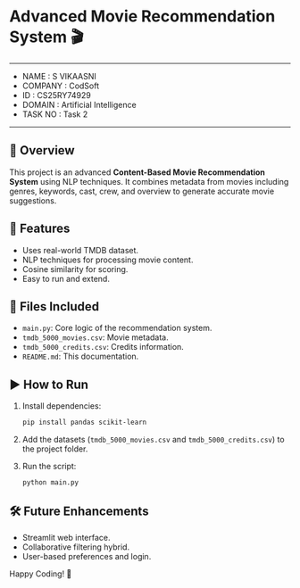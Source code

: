 # Advanced Movie Recommendation System 🎬

---

- NAME : S VIKAASNI
- COMPANY : CodSoft
- ID : CS25RY74929
- DOMAIN : Artificial Intelligence
- TASK NO : Task 2

---

## 🚀 Overview
This project is an advanced **Content-Based Movie Recommendation System** using NLP techniques. It combines metadata from movies including genres, keywords, cast, crew, and overview to generate accurate movie suggestions.

## 🧠 Features
- Uses real-world TMDB dataset.
- NLP techniques for processing movie content.
- Cosine similarity for scoring.
- Easy to run and extend.

## 📁 Files Included
- `main.py`: Core logic of the recommendation system.
- `tmdb_5000_movies.csv`: Movie metadata.
- `tmdb_5000_credits.csv`: Credits information.
- `README.md`: This documentation.

## ▶️ How to Run
1. Install dependencies:
   ```bash
   pip install pandas scikit-learn
   ```

2. Add the datasets (`tmdb_5000_movies.csv` and `tmdb_5000_credits.csv`) to the project folder.

3. Run the script:
   ```bash
   python main.py
   ```

## 🛠 Future Enhancements
- Streamlit web interface.
- Collaborative filtering hybrid.
- User-based preferences and login.

Happy Coding! 🎉
